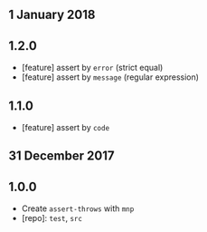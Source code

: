 ## 1 January 2018

## 1.2.0

- [feature] assert by `error` (strict equal)
- [feature] assert by `message` (regular expression)

## 1.1.0

- [feature] assert by `code`

## 31 December 2017

## 1.0.0

- Create `assert-throws` with `mnp`
- [repo]: `test`, `src`
